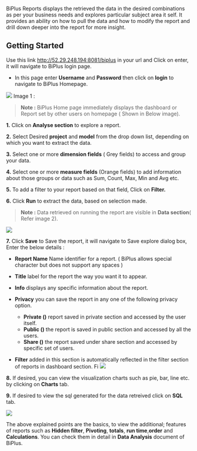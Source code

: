  BiPlus Reports displays the retrieved the data in the desired combinations as per your business needs and explores particular subject area it self. It provides an ability on how to pull the data and how to modify the report and drill down deeper into the report for more insight.

## Getting Started

Use this link http://52.29.248.194:8081/biplus in your url and Click on enter, it will navigate to BiPlus login page. 

-  In this page enter **Username** and **Password** then click on **login** to navigate to BiPlus Homepage. 

![
](https://raw.githubusercontent.com/sv18042016/fp1/master/images/biplus_login.png)
Image 1 :

> **Note :** BiPlus Home page immediately displays the dashboard or Report set by other users on homepage ( Shown in Below image).

**1.** Click on **Analyse section** to explore a report.

**2.** Select Desired **project** and **model** from the drop down list, depending on which you want to extract the data.

**3.**  Select one or more **dimension fields** ( Grey fields) to access and group your data.

**4.** Select one or more **measure fields** (Orange fields) to add information about those groups or data such as Sum, Count, Max, Min and  Avg etc. 

**5.** To add a filter to your report based on that field, Click on **Filter.**
 
 **6.** Click **Run** to extract the data, based on selection made.

>  **Note :** Data retrieved on running the report are visible in **Data section**( Refer image 2).

 ![
](https://raw.githubusercontent.com/sv18042016/fp1/62c6ac77c1e3a30e83c0718fefd7fd88ae35a203/images/data_retreived_ur.png)

**7.** Click **Save** to Save the report, it will navigate to Save explore dialog box, Enter the below details : 
 
- **Report Name** Name identifier for a report. ( BiPlus allows  special character but does not  support any spaces )

- **Title** label for the report the way you want it to appear.

- **Info** displays any specific information about the report.

- **Privacy** you can save the report in any one of the following privacy option.

  - **Private ()** report saved in private section and accessed by the user itself.
  - **Public ()** the report is saved in public section and accessed by all the users.
  -  **Share ()** the report saved under share section and accessed by specific set of users.
 - **Filter** added in this section is automatically reflected in the filter section of reports in dashboard section.
 Fi 
![
](https://raw.githubusercontent.com/sv18042016/fp1/62c6ac77c1e3a30e83c0718fefd7fd88ae35a203/images/save_ur.png)

**8.** If desired, you can view the visualization charts such as pie, bar, line etc. by clicking on **Charts** tab.

**9.** If desired to view the sql generated for the data retreived click on **SQL** tab. 

![
](https://raw.githubusercontent.com/sv18042016/fp1/46d3025a6f09a3315a1b43392e6f77f12a74cce8/images/visual_ur.png)

The above explained points are the basics, to view the additional; features of reports such as **Hidden filter**, **Pivoting**,  **totals**, **run time**,**order** and **Calculations**. You can check them in detail in **Data Analysis** document of BiPlus.
 

<!--stackedit_data:
eyJoaXN0b3J5IjpbLTEwMjE0NDU0NDYsMTk0NzI4MzU0OSwtNT
c1MjAwNTY0LC0xMDgwMzEzNjQyLC01ODY5NzQyMTYsLTE5OTc3
MTg4NDYsLTU0MDg2ODMxLDYzNDk0NTk4MSwxOTQ5NzE0NDc1LC
0xMTg3NjUzNTEzLC05MTQ2NzQ0ODcsMjE0NzE3MDkwOCwyOTQ2
NTUxNDYsMTM4NTIxNDM3Niw5NDQyNzUwOTgsMTQ2ODU3Mjk4MC
wtNzYwNDE3MTE4XX0=
-->